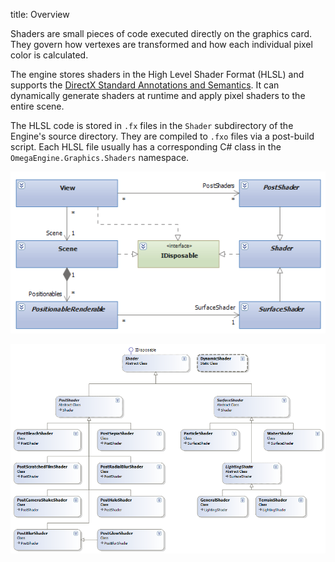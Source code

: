 title: Overview

Shaders are small pieces of code executed directly on the graphics card. They govern how vertexes are transformed and how each individual pixel color is calculated.

The engine stores shaders in the High Level Shader Format (HLSL) and supports the [DirectX Standard Annotations and Semantics](semantics.md). It can dynamically generate shaders at runtime and apply pixel shaders to the entire scene.

The HLSL code is stored in `.fx` files in the `Shader` subdirectory of the Engine's source directory. They are compiled to `.fxo` files via a post-build script. Each HLSL file usually has a corresponding C# class in the `OmegaEngine.Graphics.Shaders` namespace.

![](../images/class_diagrams/shaders_overview.png)

![](../images/class_diagrams/shaders_specific.png)
